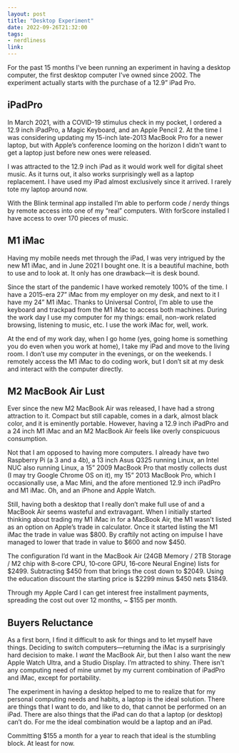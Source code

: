 ```yaml
---
layout: post
title: "Desktop Experiment"
date: 2022-09-26T21:32:00
tags:
- nerdliness
link:
---
```

For the past 15 months I've been running an experiment in having a desktop computer, the first desktop computer I've owned since 2002. The experiment actually starts with the purchase of a 12.9” iPad Pro.

## iPadPro
In March 2021, with a COVID-19 stimulus check in my pocket, I ordered a 12.9 inch iPadPro, a Magic Keyboard, and an Apple Pencil 2. At the time I was considering updating my 15-inch late-2013 MacBook Pro for a newer laptop, but with Apple’s conference looming on the horizon I didn't want to get a laptop just before new ones were released.

I was attracted to the 12.9 inch iPad as it would work well for digital sheet music. As it turns out, it also works surprisingly well as a laptop replacement. I have used my iPad almost exclusively since it arrived. I rarely tote my laptop around now.

With the Blink terminal app installed I’m able to perform code / nerdy things by remote access into one of my “real” computers. With forScore installed I have access to over 170 pieces of music.

## M1 iMac
Having my mobile needs met through the iPad, I was very intrigued by the new M1 iMac, and in June 2021 I bought one. It is a beautiful machine, both to use and to look at. It only has one drawback—it is desk bound.

Since the start of the pandemic I have worked remotely 100% of the time. I have a 2015-era 27” iMac from my employer on my desk, and next to it I have my 24” M1 iMac. Thanks to Universal Control, I’m able to use the keyboard and trackpad from the M1 iMac to access both machines. During the work day I use my computer for my things: email, non-work related browsing, listening to music, etc. I use the work iMac for, well, work.

At the end of my work day, when I go home (yes, going home is something you do even when you work at home), I take my iPad and move to the living room. I don’t use my computer in the evenings, or on the weekends. I remotely access the M1 iMac to do coding work, but I don’t sit at my desk and interact with the computer directly.

## M2 MacBook Air Lust
Ever since the new M2 MacBook Air was released, I have had a strong attraction to it. Compact but still capable, comes in a dark, almost black color, and it is eminently portable. However, having a 12.9 inch iPadPro and a 24 inch M1 iMac and an M2 MacBook Air feels like overly conspicuous consumption.

Not that I am opposed to having more computers. I already have two Raspberry Pi (a 3 and a 4b), a 13 inch Asus Q325 running Linux, an Intel NUC also running Linux, a 15” 2009 MacBook Pro that mostly collects dust (I may try Google Chrome OS on it), my 15” 2013 MacBook Pro, which I occasionally use, a Mac Mini, and the afore mentioned 12.9 inch iPadPro and M1 iMac. Oh, and an iPhone and Apple Watch.

Still, having both a desktop that I really don’t make full use of and a MacBook Air seems wasteful and extravagant. When I initially started thinking about trading my M1 iMac in for a MacBook Air, the M1 wasn't listed as an option on Apple’s trade in calculator. Once it started listing the M1 iMac the trade in value was $800.  By craftily not acting on impulse I have managed to lower that trade in value to $600 and now $450.

The configuration I’d want in the MacBook Air (24GB Memory / 2TB Storage / M2 chip with 8‑core CPU, 10‑core GPU, 16‑core Neural Engine) lists for $2499. Subtracting $450 from that brings the cost down to $2049. Using the education discount the starting price is $2299 minus $450 nets $1849.

Through my Apple Card I can get interest free installment payments, spreading the cost out over 12 months, ~ $155 per month.

## Buyers Reluctance
As a first born, I find it difficult to ask for things and to let myself have things.  Deciding to switch computers—returning the iMac is a surprisingly hard decision to make. I _want_ the MacBook Air, but then I also want the new Apple Watch Ultra, and a Studio Display. I’m attracted to shiny. There isn't any computing need of mine unmet by my current combination of iPadPro and iMac, except for portability.

The experiment in having a desktop helped to me to realize that for my personal computing needs and habits, a laptop is the ideal solution. There are things that I want to do, and like to do, that cannot be performed on an iPad. There are also things that the iPad can do that a laptop (or desktop) can’t do. For me the ideal combination would be a laptop and an iPad.

Committing $155 a month for a year to reach that ideal is the stumbling block. At least for now.
